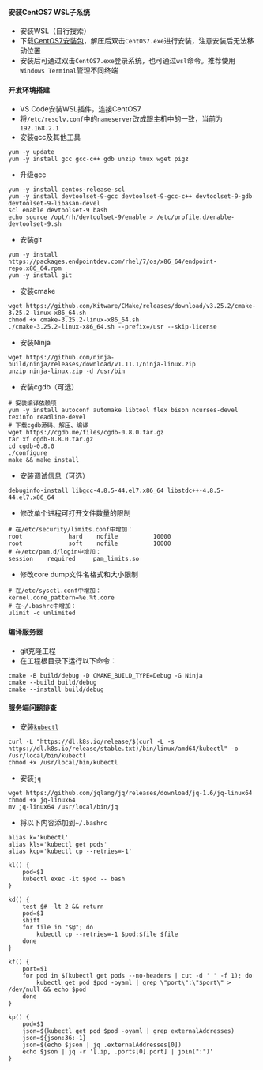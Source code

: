 #### 安装CentOS7 WSL子系统

- 安装WSL（自行搜索）
- 下载[CentOS7安装包](https://github.com/mishamosher/CentOS-WSL/releases/download/7.9-2111/CentOS7.zip)，解压后双击`CentOS7.exe`进行安装，注意安装后无法移动位置
- 安装后可通过双击`CentOS7.exe`登录系统，也可通过`wsl`命令。推荐使用`Windows Terminal`管理不同终端

#### 开发环境搭建

- VS Code安装WSL插件，连接CentOS7
- 将`/etc/resolv.conf`中的`nameserver`改成跟主机中的一致，当前为`192.168.2.1`
- 安装gcc及其他工具
```
yum -y update
yum -y install gcc gcc-c++ gdb unzip tmux wget pigz
```
- 升级gcc
```
yum -y install centos-release-scl
yum -y install devtoolset-9-gcc devtoolset-9-gcc-c++ devtoolset-9-gdb devtoolset-9-libasan-devel
scl enable devtoolset-9 bash
echo source /opt/rh/devtoolset-9/enable > /etc/profile.d/enable-devtoolset-9.sh
```
- 安装git
```
yum -y install https://packages.endpointdev.com/rhel/7/os/x86_64/endpoint-repo.x86_64.rpm
yum -y install git
```
- 安装cmake
```
wget https://github.com/Kitware/CMake/releases/download/v3.25.2/cmake-3.25.2-linux-x86_64.sh
chmod +x cmake-3.25.2-linux-x86_64.sh
./cmake-3.25.2-linux-x86_64.sh --prefix=/usr --skip-license
```
- 安装Ninja
```
wget https://github.com/ninja-build/ninja/releases/download/v1.11.1/ninja-linux.zip
unzip ninja-linux.zip -d /usr/bin
```
- 安装cgdb（可选）
```
# 安装编译依赖项
yum -y install autoconf automake libtool flex bison ncurses-devel texinfo readline-devel
# 下载cgdb源码、解压、编译
wget https://cgdb.me/files/cgdb-0.8.0.tar.gz
tar xf cgdb-0.8.0.tar.gz
cd cgdb-0.8.0
./configure
make && make install
```
- 安装调试信息（可选）
```
debuginfo-install libgcc-4.8.5-44.el7.x86_64 libstdc++-4.8.5-44.el7.x86_64
```
- 修改单个进程可打开文件数量的限制
```
# 在/etc/security/limits.conf中增加：
root             hard    nofile          10000
root             soft    nofile          10000
# 在/etc/pam.d/login中增加：
session    required     pam_limits.so
```
- 修改core dump文件名格式和大小限制
```
# 在/etc/sysctl.conf中增加：
kernel.core_pattern=%e.%t.core
# 在~/.bashrc中增加：
ulimit -c unlimited
```

#### 编译服务器

- git克隆工程
- 在工程根目录下运行以下命令：
```
cmake -B build/debug -D CMAKE_BUILD_TYPE=Debug -G Ninja
cmake --build build/debug
cmake --install build/debug
```

#### 服务端问题排查

- [安装`kubectl`](https://kubernetes.io/docs/tasks/tools/install-kubectl-linux/)
```
curl -L "https://dl.k8s.io/release/$(curl -L -s https://dl.k8s.io/release/stable.txt)/bin/linux/amd64/kubectl" -o /usr/local/bin/kubectl
chmod +x /usr/local/bin/kubectl
```

- 安装`jq`
```
wget https://github.com/jqlang/jq/releases/download/jq-1.6/jq-linux64
chmod +x jq-linux64
mv jq-linux64 /usr/local/bin/jq
```

- 将以下内容添加到`~/.bashrc`
```
alias k='kubectl'
alias kls='kubectl get pods'
alias kcp='kubectl cp --retries=-1'

kl() {
    pod=$1
    kubectl exec -it $pod -- bash
}

kd() {
    test $# -lt 2 && return
    pod=$1
    shift
    for file in "$@"; do
        kubectl cp --retries=-1 $pod:$file $file
    done
}

kf() {
    port=$1
    for pod in $(kubectl get pods --no-headers | cut -d ' ' -f 1); do
        kubectl get pod $pod -oyaml | grep \"port\":\"$port\" > /dev/null && echo $pod
    done
}

kp() {
    pod=$1
    json=$(kubectl get pod $pod -oyaml | grep externalAddresses)
    json=${json:36:-1}
    json=$(echo $json | jq .externalAddresses[0])
    echo $json | jq -r '[.ip, .ports[0].port] | join(":")'
}
```
